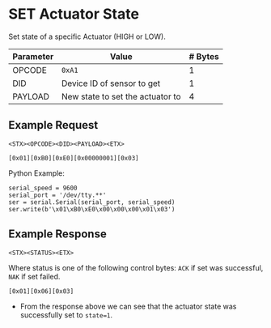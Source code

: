 # SET Actuator State

Set state of a specific Actuator (HIGH or LOW).

| Parameter | Value | # Bytes |
|-----------|-------|-------|
| OPCODE | `0xA1` | 1 |
| DID | Device ID of sensor to get | 1 |
| PAYLOAD | New state to set the actuator to | 4 |

## Example Request

```
<STX><OPCODE><DID><PAYLOAD><ETX>
```

```
[0x01][0xB0][0xE0][0x00000001][0x03]
```

Python Example:

```
serial_speed = 9600
serial_port = '/dev/tty.**'
ser = serial.Serial(serial_port, serial_speed)
ser.write(b'\x01\xB0\xE0\x00\x00\x00\x01\x03')
```

## Example Response

```
<STX><STATUS><ETX>
```

Where status is one of the following control bytes: `ACK` if set was successful, `NAK` if set failed.

```
[0x01][0x06][0x03]
```

* From the response above we can see that the actuator state was successfully set to `state=1`.
